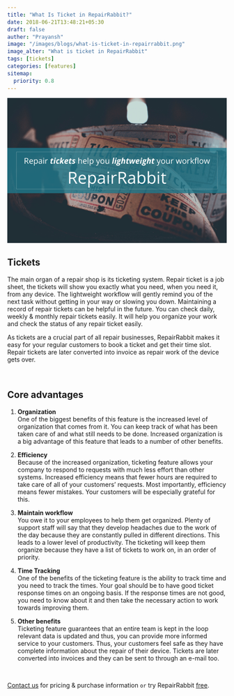 ```yaml
---
title: "What Is Ticket in RepairRabbit?"
date: 2018-06-21T13:48:21+05:30
draft: false
auther: "Prayansh"
image: "/images/blogs/what-is-ticket-in-repairrabbit.png"
image_alter: "What is ticket in RepairRabbit"
tags: [tickets]
categories: [features]
sitemap:
  priority: 0.8
---
```


<img src="/images/blogs/what-is-ticket-in-repairrabbit.png" alt="What is ticket in RepairRabbit"/>

<br>

## Tickets     
The main organ of a repair shop is its ticketing system. Repair ticket is a job sheet, the tickets will show you exactly what you need, when you need it, from any device. The lightweight workflow will gently remind you of the next task without getting in your way or slowing you down. Maintaining a record of repair tickets can be helpful in the future. You can check daily, weekly & monthly repair tickets easily. It will help you organize your work and check the status of any repair ticket easily. 

As tickets are a crucial part of all repair businesses, RepairRabbit makes it easy for your regular customers to book a ticket and get their time slot. Repair tickets are later converted into invoice as repair work of the device gets over.

<br>

## Core advantages

1. **Organization**      
One of the biggest benefits of this feature is the increased level of organization that comes from it. You can keep track of what has been taken care of and what still needs to be done. Increased organization is a big advantage of this feature that leads to a number of other benefits.

2. **Efficiency**  
Because of the increased organization, ticketing feature allows your company to respond to requests with much less effort than other systems. Increased efficiency means that fewer hours are required to take care of all of your customers’ requests. Most importantly, efficiency means fewer mistakes. Your customers will be especially grateful for this.

3. **Maintain workflow**    
You owe it to your employees to help them get organized. Plenty of support staff will say that they develop headaches due to the work of the day because they are constantly pulled in different directions. This leads to a lower level of productivity. The ticketing will keep them organize because they have a list of tickets to work on, in an order of priority. 

4. **Time Tracking**    
One of the benefits of the ticketing feature is the ability to track time and you need to track the times. Your goal should be to have good ticket response times on an ongoing basis. If the response times are not good, you need to know about it and then take the necessary action to work towards improving them. 
 
 

5. **Other benefits**     
Ticketing feature guarantees that an entire team is kept in the loop relevant data is updated and thus, you can provide more informed service to your customers. Thus, your customers feel safe as they have complete information about the repair of their device. Tickets are later converted into invoices and they can be sent to through an e-mail too.

<br>


<a href="mailto:contact@repairrabbit.co?subject=Query of RepairRabbit" target="_blank">Contact us</a> for pricing & purchase information `or` try RepairRabbit <a href="https://demo.repairrabbit.co/admin" rel="noopener" target="_blank" title="RepairRabbit Demo">free</a>.

<br>
